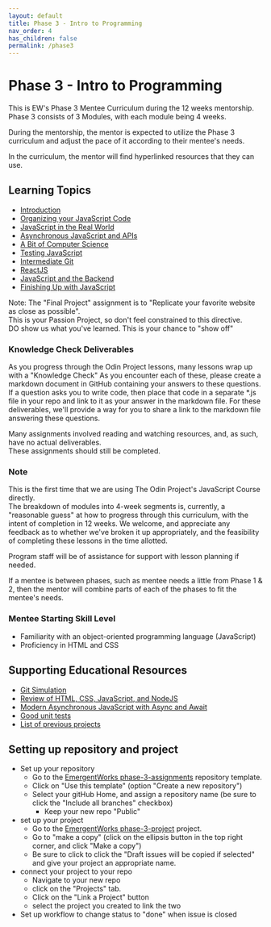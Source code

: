 ```yaml
---
layout: default
title: Phase 3 - Intro to Programming
nav_order: 4
has_children: false
permalink: /phase3
---
```


# Phase 3 - Intro to Programming

This is EW's Phase 3 Mentee Curriculum during the 12 weeks mentorship.
Phase 3 consists of 3 Modules, with each module being 4 weeks.

During the mentorship, the mentor is expected to utilize the Phase 3 curriculum and
adjust the pace of it according to their mentee's needs.

In the curriculum, the mentor will find hyperlinked resources that they can use.

## Learning Topics

- <a href="https://www.theodinproject.com/paths/full-stack-javascript/courses/javascript#introduction" target="_blank">Introduction</a>
- <a href="https://www.theodinproject.com/paths/full-stack-javascript/courses/javascript#organizing-your-javascript-code" target="_blank">Organizing your JavaScript Code</a>
- <a href="https://www.theodinproject.com/paths/full-stack-javascript/courses/javascript#javascript-in-the-real-world" target="_blank">JavaScript in the Real World</a>
- <a href="https://www.theodinproject.com/paths/full-stack-javascript/courses/javascript#asynchronous-javascript-and-apis" target="_blank">Asynchronous JavaScript and APIs</a>
- <a href="https://www.theodinproject.com/paths/full-stack-javascript/courses/javascript#a-bit-of-computer-science" target="_blank">A Bit of Computer Science</a>
- <a href="https://www.theodinproject.com/paths/full-stack-javascript/courses/javascript#testing-javascript" target="_blank">Testing JavaScript</a>
- <a href="https://www.theodinproject.com/paths/full-stack-javascript/courses/javascript#intermediate-git" target="_blank">Intermediate Git</a>
- <a href="https://www.theodinproject.com/paths/full-stack-javascript/courses/javascript#react-js" target="_blank">ReactJS</a>
- <a href="https://www.theodinproject.com/paths/full-stack-javascript/courses/javascript#javascript-and-the-backend" target="_blank">JavaScript and the Backend</a>
- <a href="https://www.theodinproject.com/paths/full-stack-javascript/courses/javascript#finishing-up-with-javascript" target="_blank">Finishing Up with JavaScript</a>



Note: The "Final Project" assignment is to "Replicate your favorite website as close as possible".  
This is your Passion Project, so don't feel constrained to this directive.  
DO show us what you've learned.  This is your chance to "show off"

### Knowledge Check Deliverables
As you progress through the Odin Project lessons, many lessons wrap up with a "Knowledge Check"
As you encounter each of these, please create a markdown document in GitHub containing your answers to
these questions.  If a question asks you to write code, then place that code in a separate *.js file in your repo
and link to it as your answer in the markdown file.  For these deliverables, we'll provide a way for you to share 
a link to the markdown file answering these questions.

Many assignments involved reading and watching resources, and, as such, have no actual deliverables.  
These assignments should still be completed.

### Note

This is the first time that we are using The Odin Project's JavaScript Course directly.  
The breakdown of modules into 4-week segments is, currently, a "reasonable guess" at how to
progress through this curriculum, with the intent of completion in 12 weeks.  We welcome, and appreciate
any feedback as to whether we've broken it up appropriately, and the feasibility of completing these
lessons in the time allotted.  

Program staff will be of assistance for support with lesson planning if needed.

If a mentee is between phases, such as mentee needs a little from Phase 1 & 2, then the mentor will combine parts of each of the phases to fit the mentee's needs.

### Mentee Starting Skill Level

- Familiarity with an object-oriented programming language (JavaScript)
- Proficiency in HTML and CSS

## Supporting Educational Resources

- <a href="https://learngitbranching.js.org/" target="_blank">Git Simulation</a>
- <a href="https://blog.glitch.com/post/website-starter-kit" target="_blank">Review of HTML, CSS, JavaScript, and NodeJS</a>
- <a href="https://nodejs.dev/learn/modern-asynchronous-javascript-with-async-and-await" target="_blank">Modern Asynchronous JavaScript with Async and Await</a>
- <a href="https://leanylabs.com/blog/good-unit-tests/" target="_blank">Good unit tests</a>
- <a href="https://docs.google.com/document/d/1T_nsVjcdX8ISGTS97GXbvLPcJg_Fj0Bk4GvXMAYAnfI/edit?usp=sharing" target="_blank">List of previous projects</a>


## Setting up repository and project

- Set up your repository
  - Go to the [EmergentWorks phase-3-assignments](https://github.com/emergentworks/phase-3-assignments) repository template.
  - Click on "Use this template" (option "Create a new repository")
  - Select your gitHub Home, and assign a repository name (be sure to click the "Include all branches" checkbox)
    - Keep your new repo "Public"
- set up your project
  - Go to the [EmergentWorks phase-3-project](TBD) project.
  - Go to "make a copy" (click on the ellipsis button in the top right corner, and click "Make a copy")
  - Be sure to click to click the "Draft issues will be copied if selected" and give your project an appropriate name.
- connect your project to your repo
  - Navigate to your new repo
  - click on the "Projects" tab.
  - Click on the "Link a Project" button
  - select the project you created to link the two
- Set up workflow to change status to "done" when issue is closed
